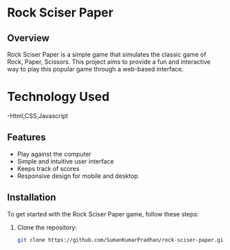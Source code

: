 # Rock Sciser Paper

## Overview
Rock Sciser Paper is a simple game that simulates the classic game of Rock, Paper, Scissors. This project aims to provide a fun and interactive way to play this popular game through a web-based interface.

# Technology Used
-Html,CSS,Javascript

## Features
- Play against the computer
- Simple and intuitive user interface
- Keeps track of scores
- Responsive design for mobile and desktop

## Installation
To get started with the Rock Sciser Paper game, follow these steps:

1. Clone the repository:
   ```bash
   git clone https://github.com/SumanKumarPradhan/rock-sciser-paper.git
